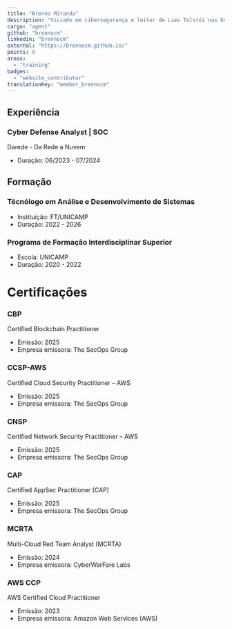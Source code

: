 ```yaml
---
title: "Brenno Miranda"
description: "Viciado em cibersegurança e leitor de Liev Tolstói nas horas vagas."
cargo: "agent"
github: "brennocm"
linkedin: "brennocm"
external: "https://brennocm.github.io/"
points: 0
areas:
  - "training"
badges:
  - "website_contributor"
translationKey: "member_brennocm"
---
```

## Experiência
### Cyber Defense Analyst | SOC
Darede - Da Rede a Nuvem
- Duração: 06/2023 - 07/2024

## Formação
### Técnólogo em Análise e Desenvolvimento de Sistemas
- Instituição: FT/UNICAMP
- Duração: 2022 - 2026

### Programa de Formação Interdisciplinar Superior
- Escola: UNICAMP
- Duração: 2020 - 2022

# Certificações
### CBP
Certified Blockchain Practitioner
- Emissão: 2025
- Empresa emissora: The SecOps Group

### CCSP-AWS
Certified Cloud Security Practitioner – AWS
- Emissão: 2025
- Empresa emissora: The SecOps Group

### CNSP
Certified Network Security Practitioner – AWS
- Emissão: 2025
- Empresa emissora: The SecOps Group

### CAP
Certified AppSec Practitioner (CAP)
- Emissão: 2025
- Empresa emissora: The SecOps Group

### MCRTA
Multi-Cloud Red Team Analyst (MCRTA)
- Emissão: 2024
- Empresa emissora: CyberWarFare Labs

### AWS CCP
AWS Certified Cloud Practitioner
- Emissão: 2023
- Empresa emissora: Amazon Web Services (AWS)
